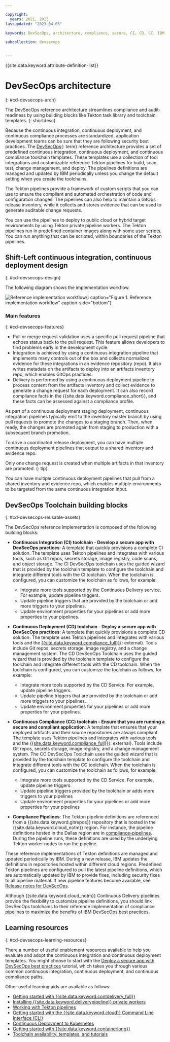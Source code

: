 ```yaml
---

copyright: 
  years: 2021, 2023
lastupdated: "2023-04-05"

keywords: DevSecOps, architecture, compliance, secure, CI, CD, CC, IBM Cloud

subcollection: devsecops


---
```


{{site.data.keyword.attribute-definition-list}}

# DevSecOps architecture
{: #cd-devsecops-arch}

The DevSecOps reference architecture streamlines compliance and audit-readiness by using building blocks like Tekton task library and toolchain templates.
{: shortdesc}

Because the continuous integration, continuous deployment, and continuous compliance processes are standardized, application development teams can be sure that they are following security best practices. The [DevSecOps](#x9892260){: term} reference architecture provides a set of predefined continuous integration, continuous deployment, and continuous compliance toolchain templates. These templates use a collection of tool integrations and customizable reference Tekton pipelines for build, scan, test, change management, and deploy. The pipelines definitions are managed and updated by IBM periodically unless you change the default setting when you create the toolchains. 

The Tekton pipelines provide a framework of custom scripts that you can use to ensure the compliant and automated orchestration of code and configuration changes. The pipelines can also help to maintain a GitOps release inventory, while it collects and stores evidence that can be used to generate auditable change requests.

You can use the pipelines to deploy to public cloud or hybrid target environments by using Tekton private pipeline workers. The Tekton pipelines run in predefined container images along with some user scripts. You can run anything that can be scripted, within boundaries of the Tekton pipelines.

## Shift-Left continuous integration, continuous deployment design
{: #cd-devsecops-design}

The following diagram shows the implementation workflow.

![Reference implementation workflow](images/cm-arch.png "Reference implementation workflow"){: caption="Figure 1. Reference implementation workflow" caption-side="bottom"}

### Main features
{: #cd-devsecops-features}

* Pull or merge request validation uses a specific pull request pipeline that echoes status back to the pull request. This feature allows developers to find problems early in the development cycle.
* Integration is achieved by using a continuous integration pipeline that implements many controls out of the box and collects normalized evidence for these integrations in an evidence repository (repo). It also writes metadata on the artifacts to deploy into an artifacts inventory repo, which enables GitOps practices.
* Delivery is performed by using a continuous deployment pipeline to process content from the artifacts inventory and collect evidence to generate a change request for each deployment. It can also record compliance facts in the {{site.data.keyword.compliance_short}}, and these facts can be assessed against a compliance profile. 

As part of a continuous deployment staging deployment, continuous integration pipelines typically emit to the inventory master branch by using pull requests to promote the changes to a staging branch. Then, when ready, the changes are promoted again from staging to production with a subsequent branch promotion. 

To drive a coordinated release deployment, you can have multiple continuous deployment pipelines that output to a shared inventory and evidence repo. 

Only one change request is created when multiple artifacts in that inventory are promoted.
{: tip}

You can have multiple continuous deployment pipelines that pull from a shared inventory and evidence repo, which enables multiple environments to be targeted from the same continuous integration input.

## DevSecOps Toolchain building blocks
{: #cd-devsecops-reusable-assets}

The DevSecOps reference implementation is composed of the following building blocks:

* **Continuous Integration (CI) toolchain - Develop a secure app with DevSecOps practices**: A template that quickly provisions a complete CI solution. The template uses Tekton pipelines and integrates with various tools, such as Git repos, secrets storage, image registry, code scans, and object storage. The CI DevSecOps toolchain uses the guided wizard that is provided by the toolchain template to configure the toolchain and integrate different tools with the CI toolchain. When the toolchain is configured, you can customize the toolchain as follows, for example:

     - Integrate more tools supported by the Continuous Delivery service. For example, update pipeline triggers.
     - Update pipeline triggers that are provided by the toolchain or add more triggers to your pipelines.
     - Update environment properties for your pipelines or add more properties to your pipelines. 

* **Continuous Deployment (CD) toolchain - Deploy a secure app with DevSecOps practices**:  A template that quickly provisions a complete CD solution. The template uses Tekton pipelines and integrates with various tools and the [{{site.data.keyword.compliance_full}}](https://www.ibm.com/cloud/security-and-compliance-center){: external}. Tools include Git repos, secrets storage, image registry, and a change management system. The CD DevSecOps Toolchain uses the guided wizard that is provided by the toolchain template to configure the toolchain and integrate different tools with the CD toolchain. When the toolchain is configured, you can customize the toolchain as follows, for example:

    - Integrate more tools supported by the CD Service. For example, update pipeline triggers. 
    - Update pipeline triggers that are provided by the toolchain or add more triggers to your pipelines.
    - Update environment properties for your pipelines or add more properties for your pipelines.

* **Continuous Compliance (CC) toolchain - Ensure that you are running a secure and compliant application**: A template that ensures that your deployed artifacts and their source repositories are always compliant. The template uses Tekton pipelines and integrates with various tools and the [{{site.data.keyword.compliance_full}}](https://www.ibm.com/cloud/security-and-compliance-center){: external}. Tools include Git repos, secrets storage, image registry, and a change management system. The CC DevSecOps Toolchain uses the guided wizard that is provided by the toolchain template to configure the toolchain and integrate different tools with the CC toolchain. When the toolchain is configured, you can customize the toolchain as follows, for example:

     - Integrate more tools supported by the CD Service. For example, update pipeline triggers. 
     - Update pipeline triggers provided by the toolchain or adds more triggers to your pipelines
     - Update environment properties for your pipelines or add more properties for your pipelines

* **Compliance Pipelines**: The Tekton pipeline definitions are referenced from a {{site.data.keyword.gitrepos}} repository that is hosted in the {{site.data.keyword.cloud_notm}} region. For instance, the pipeline definitions hosted in the Dallas region are in [compliance-pipelines](https://us-south.git.cloud.ibm.com/open-toolchain/compliance-pipelines). During the pipeline runs, these definitions are used by the underlying Tekton worker nodes to run the pipeline. 

These reference implementations of Tekton definitions are managed and updated periodically by IBM. During a new release, IBM updates the definitions in repositories hosted within different cloud regions. Predefined Tekton pipelines are configured to pull the latest pipeline definitions, which are automatically updated by IBM to provide fixes, including security fixes to all pipeline material. If new pipeline features become available, see [Release notes for DevSecOps](/docs/devsecops?topic=devsecops-release-notes).

Although {{site.data.keyword.cloud_notm}} Continuous Delivery pipelines provide the flexibility to customize pipeline definitions, you should link DevSecOps toolchains to their reference implementation of compliance pipelines to maximize the benefits of IBM DevSecOps best practices.

## Learning resources
{: #cd-devsecops-learning-resources}

There a number of useful enablement resources available to help you evaluate and adopt the continuous integration and continuous deployment templates. You might choose to start with the [Deploy a secure app with DevSecOps best practices](/docs/devsecops?topic=devsecops-tutorial-cd-devsecops) tutorial, which takes you through various common continuous integration, continuous deployment, and continuous compliance paths.

Other useful learning aids are available as follows:

* [Getting started with {{site.data.keyword.contdelivery_full}}](/docs/ContinuousDelivery?topic=ContinuousDelivery-getting-started)
* [Installing {{site.data.keyword.deliverypipeline}} private workers](/docs/ContinuousDelivery?topic=ContinuousDelivery-install-private-workers)
* [Working with Tekton pipelines](/docs/ContinuousDelivery?topic=ContinuousDelivery-tekton-pipelines)
* [Getting started with the {{site.data.keyword.cloud}} Command Line Interface (CLI)](/docs/cli?topic=cli-getting-started)
* [Continuous Deployment to Kubernetes](/docs/solution-tutorials?topic=solution-tutorials-continuous-deployment-to-kubernetes)
* [Getting started with {{site.data.keyword.containerlong}}](/docs/containers?topic=containers-getting-started)
* [Toolchain availability, templates, and tutorials](/docs/ContinuousDelivery?topic=ContinuousDelivery-cd_about)
